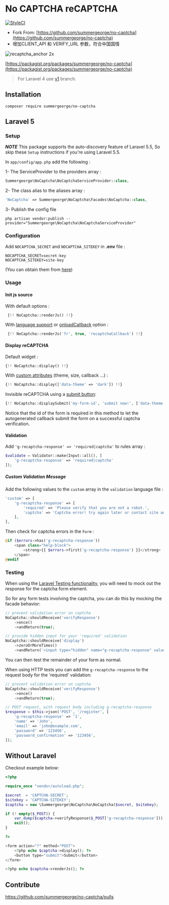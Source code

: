No CAPTCHA reCAPTCHA
==========
[![StyleCI](https://github.styleci.io/repos/146017269/shield?branch=master)](https://github.styleci.io/repos/146017269)

- Fork From: [https://github.com/summergeorge/no-captcha](https://github.com/summergeorge/no-captcha)
- 增加CLIENT_API 和 VERIFY_URL 参数，符合中国国情

![recaptcha_anchor 2x](https://cloud.githubusercontent.com/assets/1529454/5291635/1c426412-7b88-11e4-8d16-46161a081ece.gif)

[https://packagist.org/packages/summergeorge/no-captcha](https://packagist.org/packages/summergeorge/no-captcha)

> For Laravel 4 use [v1](https://github.com/summergeorge/no-captcha/tree/v1) branch.

## Installation

```
composer require summergeorge/no-captcha
```

## Laravel 5

### Setup

**_NOTE_** This package supports the auto-discovery feature of Laravel 5.5, So skip these `Setup` instructions if you're using Laravel 5.5.

In `app/config/app.php` add the following :

1- The ServiceProvider to the providers array :

```php
Summergeorge\NoCaptcha\NoCaptchaServiceProvider::class,
```

2- The class alias to the aliases array :

```php
'NoCaptcha' => Summergeorge\NoCaptcha\Facades\NoCaptcha::class,
```

3- Publish the config file

```ssh
php artisan vendor:publish --provider="Summergeorge\NoCaptcha\NoCaptchaServiceProvider"
```

### Configuration

Add `NOCAPTCHA_SECRET` and `NOCAPTCHA_SITEKEY` in **.env** file :

```
NOCAPTCHA_SECRET=secret-key
NOCAPTCHA_SITEKEY=site-key
```

(You can obtain them from [here](https://www.google.com/recaptcha/admin))

### Usage

#### Init js source

With default options :

```php
 {!! NoCaptcha::renderJs() !!}
```

With [language support](https://developers.google.com/recaptcha/docs/language) or [onloadCallback](https://developers.google.com/recaptcha/docs/display#explicit_render) option :

```php
 {!! NoCaptcha::renderJs('fr', true, 'recaptchaCallback') !!}
```

#### Display reCAPTCHA

Default widget :

```php
{!! NoCaptcha::display() !!}
```

With [custom attributes](https://developers.google.com/recaptcha/docs/display#render_param) (theme, size, callback ...) :

```php
{!! NoCaptcha::display(['data-theme' => 'dark']) !!}
```

Invisible reCAPTCHA using a [submit button](https://developers.google.com/recaptcha/docs/invisible):

```php
{!! NoCaptcha::displaySubmit('my-form-id', 'submit now!', ['data-theme' => 'dark']) !!}
```
Notice that the id of the form is required in this method to let the autogenerated 
callback submit the form on a successful captcha verification.

#### Validation

Add `'g-recaptcha-response' => 'required|captcha'` to rules array :

```php
$validate = Validator::make(Input::all(), [
	'g-recaptcha-response' => 'required|captcha'
]);

```

##### Custom Validation Message

Add the following values to the `custom` array in the `validation` language file :

```php
'custom' => [
    'g-recaptcha-response' => [
        'required' => 'Please verify that you are not a robot.',
        'captcha' => 'Captcha error! try again later or contact site admin.',
    ],
],
```

Then check for captcha errors in the `Form` :

```php
@if ($errors->has('g-recaptcha-response'))
    <span class="help-block">
        <strong>{{ $errors->first('g-recaptcha-response') }}</strong>
    </span>
@endif
```

### Testing

When using the [Laravel Testing functionality](http://laravel.com/docs/5.5/testing), you will need to mock out the response for the captcha form element.

So for any form tests involving the captcha, you can do this by mocking the facade behavior:

```php
// prevent validation error on captcha
NoCaptcha::shouldReceive('verifyResponse')
    ->once()
    ->andReturn(true);

// provide hidden input for your 'required' validation
NoCaptcha::shouldReceive('display')
    ->zeroOrMoreTimes()
    ->andReturn('<input type="hidden" name="g-recaptcha-response" value="1" />');
```

You can then test the remainder of your form as normal.

When using HTTP tests you can add the `g-recaptcha-response` to the request body for the 'required' validation:

```php
// prevent validation error on captcha
NoCaptcha::shouldReceive('verifyResponse')
    ->once()
    ->andReturn(true);

// POST request, with request body including g-recaptcha-response
$response = $this->json('POST', '/register', [
    'g-recaptcha-response' => '1',
    'name' => 'John',
    'email' => 'john@example.com',
    'password' => '123456',
    'password_confirmation' => '123456',
]);
```

## Without Laravel

Checkout example below:

```php
<?php

require_once "vendor/autoload.php";

$secret  = 'CAPTCHA-SECRET';
$sitekey = 'CAPTCHA-SITEKEY';
$captcha = new \Summergeorge\NoCaptcha\NoCaptcha($secret, $sitekey);

if (! empty($_POST)) {
    var_dump($captcha->verifyResponse($_POST['g-recaptcha-response']));
    exit();
}

?>

<form action="?" method="POST">
    <?php echo $captcha->display(); ?>
    <button type="submit">Submit</button>
</form>

<?php echo $captcha->renderJs(); ?>
```

## Contribute

https://github.com/summergeorge/no-captcha/pulls
